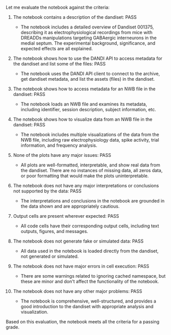Let me evaluate the notebook against the criteria:

1. The notebook contains a description of the dandiset: PASS
   - The notebook includes a detailed overview of Dandiset 001375, describing it as electrophysiological recordings from mice with DREADDs manipulations targeting GABAergic interneurons in the medial septum. The experimental background, significance, and expected effects are all explained.

2. The notebook shows how to use the DANDI API to access metadata for the dandiset and list some of the files: PASS
   - The notebook uses the DANDI API client to connect to the archive, get dandiset metadata, and list the assets (files) in the dandiset.

3. The notebook shows how to access metadata for an NWB file in the dandiset: PASS
   - The notebook loads an NWB file and examines its metadata, including identifier, session description, subject information, etc.

4. The notebook shows how to visualize data from an NWB file in the dandiset: PASS
   - The notebook includes multiple visualizations of the data from the NWB file, including raw electrophysiology data, spike activity, trial information, and frequency analysis.

5. None of the plots have any major issues: PASS
   - All plots are well-formatted, interpretable, and show real data from the dandiset. There are no instances of missing data, all zeros data, or poor formatting that would make the plots uninterpretable.

6. The notebook does not have any major interpretations or conclusions not supported by the data: PASS
   - The interpretations and conclusions in the notebook are grounded in the data shown and are appropriately cautious.

7. Output cells are present wherever expected: PASS
   - All code cells have their corresponding output cells, including text outputs, figures, and messages.

8. The notebook does not generate fake or simulated data: PASS
   - All data used in the notebook is loaded directly from the dandiset, not generated or simulated.

9. The notebook does not have major errors in cell execution: PASS
   - There are some warnings related to ignoring cached namespace, but these are minor and don't affect the functionality of the notebook.

10. The notebook does not have any other major problems: PASS
    - The notebook is comprehensive, well-structured, and provides a good introduction to the dandiset with appropriate analysis and visualization.

Based on this evaluation, the notebook meets all the criteria for a passing grade.